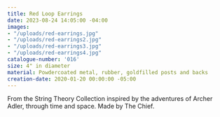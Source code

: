 ```yaml
---
title: Red Loop Earrings
date: 2023-08-24 14:05:00 -04:00
images:
- "/uploads/red-earrings.jpg"
- "/uploads/red-earrings2.jpg"
- "/uploads/red-earrings3.jpg"
- "/uploads/red-earrings4.jpg"
catalogue-number: '016'
size: 4" in diameter
material: Powdercoated metal, rubber, goldfilled posts and backs
creation-date: 2020-01-20 00:00:00 -05:00
---
```


From the String Theory Collection inspired by the adventures of Archer Adler, through time and space. 
Made by The Chief.
